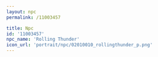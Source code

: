 ```yaml
---
layout: npc
permalink: /11003457

title: Npc
id: '11003457'
npc_name: 'Rolling Thunder'
icon_url: 'portrait/npc/02010010_rollingthunder_p.png'
---
```

